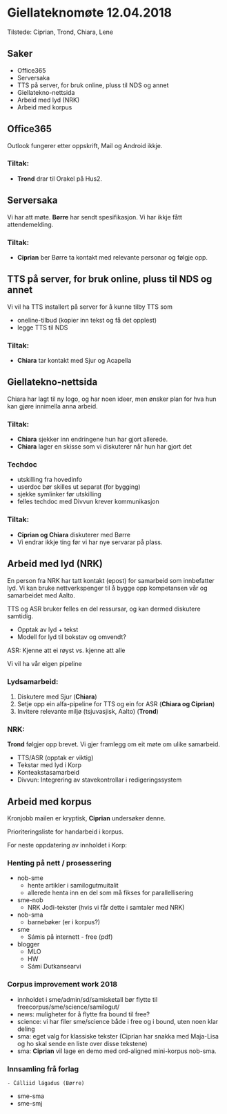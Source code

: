 # Giellateknomøte 12.04.2018

Tilstede: Ciprian, Trond, Chiara, Lene

## Saker

* Office365
* Serversaka
* TTS på server, for bruk online, pluss til NDS og annet
* Giellatekno-nettsida
* Arbeid med lyd (NRK)
* Arbeid med korpus

## Office365

Outlook fungerer etter oppskrift, Mail og Android ikkje. 

### Tiltak: 
* **Trond** drar til Orakel på Hus2.

## Serversaka

Vi har att møte. 
**Børre** har sendt spesifikasjon. 
Vi har ikkje fått attendemelding. 

### Tiltak: 
* **Ciprian** ber Børre ta kontakt med relevante personar og følgje opp.

## TTS på server, for bruk online, pluss til NDS og annet
Vi vil ha TTS installert på server for å kunne tilby TTS som
* oneline-tilbud (kopier inn tekst og få det opplest)
* legge TTS til NDS

### Tiltak: 
* **Chiara** tar kontakt med Sjur og Acapella

## Giellatekno-nettsida
Chiara har lagt til ny logo, og har noen ideer, men ønsker plan for hva hun kan gjøre innimella anna arbeid.

### Tiltak: 
* **Chiara** sjekker inn endringene hun har gjort allerede.
* **Chiara** lager en skisse som vi diskuterer når hun har gjort det

 
### Techdoc
* utskilling fra hovedinfo 
* userdoc bør skilles ut separat (for bygging)
* sjekke symlinker før utskilling
* felles techdoc med Divvun krever kommunikasjon

### Tiltak: 
* **Ciprian og Chiara** diskuterer med Børre
* Vi endrar ikkje ting før vi har nye servarar på plass.

## Arbeid med lyd (NRK)
En person fra NRK har tatt kontakt (epost) for samarbeid som innbefatter lyd.
Vi kan bruke nettverkspenger til å bygge opp kompetansen vår og samarbeidet med Aalto.

TTS og ASR bruker felles en del ressursar, og kan dermed diskutere samtidig.
* Opptak av lyd + tekst
* Modell for lyd til bokstav og omvendt?

ASR: Kjenne att ei røyst vs. kjenne att alle

Vi vil ha vår eigen pipeline 

### Lydsamarbeid:

1. Diskutere med Sjur (**Chiara**)
1. Setje opp ein alfa-pipeline for TTS og ein for ASR (**Chiara og Ciprian**)
1. Invitere relevante miljø (tsjuvasjisk, Aalto) (**Trond**) 

### NRK:

**Trond** følgjer opp brevet. Vi gjer framlegg om eit møte om ulike samarbeid.

* TTS/ASR (opptak er viktig)
* Tekstar med lyd i Korp
* Konteakstasamarbeid
* Divvun: Integrering av stavekontrollar i redigeringssystem

## Arbeid med korpus

Kronjobb mailen er kryptisk, **Ciprian** undersøker denne.

Prioriteringsliste for handarbeid i korpus.

For neste oppdatering av innholdet i Korp:

### Henting på nett / prosessering
* nob-sme
    - hente artikler i samilogutmuitalit
    - allerede henta inn en del som må fikses for parallellisering
* sme-nob
    - NRK Jođi-tekster (hvis vi får dette i samtaler med NRK)
* nob-sma
    - barnebøker (er i korpus?)
* sme
    - Sámis på internett - free (pdf)
* blogger
    - MLO
    - HW
    - Sámi Dutkansearvi

### Corpus improvement work 2018
* innholdet i sme/admin/sd/samisketall bør flytte til freecorpus/sme/science/samilogut/
* news: muligheter for å flytte fra bound til free?
* science: vi har filer sme/science både i free og i bound, uten noen klar deling
* sma: eget valg for klassiske tekster (Ciprian har snakka med Maja-Lisa og ho skal sende en liste over disse tekstene)
* sma: **Ciprian** vil lage en demo med ord-aligned mini-korpus nob-sma.

### Innsamling frå forlag
    - Čálliid lágadus (Børre)
* sme-sma
* sme-smj
